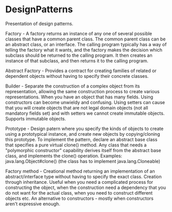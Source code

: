 # DesignPatterns
Presentation of design patterns.

Factory - A factory returns an instance of any one of several possible classes that have a common parent class. The common parent class can be an abstract class, or an interface. The calling program typically has a way of telling the factory what it wants, and the factory makes the decision which subclass should be returned to the calling program. It then creates an instance of that subclass, and then returns it to the calling program.

Abstract Factory - Provides a contract for creating families of related or dependent objects without having to specify their concrete classes.

Builder - Separate the construction of a complex object from its representation, allowing the same construction process to create various representations. When you have an object that has many fields.  Using constructors can become unwieldy and confusing. Using setters can cause that you will create objects that are not legal domain objects (not all mandatory fields set) and with setters we cannot create immutable objects. Supports immutable objects.

Prototype - Design patern where you specify the kinds of objects to create using a prototypical instance, and create new objects by copying/cloning this prototype.
To implement the pattern, declare an abstract base class that specifies a pure virtual clone() method. Any class that needs a "polymorphic constructor" capability derives itself from the abstract base class, and implements the clone() operation. Examples: java.lang.Object#clone() (the class has to implement java.lang.Cloneable)

Factory method - Creational method returning an implementation of an abstract/interface type without having to specify the exact class. Creation through inheritance.
Useful when you need a complicated process for constructing the object, when the construction need a dependency that you do not want for the actual class, when you need to construct different objects etc. An alternative to constructors - mostly when constructors aren't expressive enough.